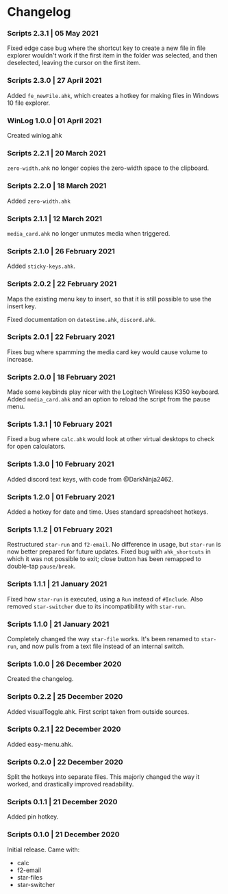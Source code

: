 # Changelog
### Scripts 2.3.1 | 05 May 2021
Fixed edge case bug where the shortcut key to create a new file in file explorer wouldn't work if the first item in the folder was selected, and then deselected, leaving the cursor on the first item.

### Scripts 2.3.0 | 27 April 2021
Added `fe_newFile.ahk`, which creates a hotkey for making files in Windows 10 file explorer.

### WinLog 1.0.0 | 01 April 2021
Created winlog.ahk

### Scripts 2.2.1 | 20 March 2021
`zero-width.ahk` no longer copies the zero-width space to the clipboard.

### Scripts 2.2.0 | 18 March 2021
Added `zero-width.ahk`

### Scripts 2.1.1 | 12 March 2021
`media_card.ahk` no longer unmutes media when triggered.

### Scripts 2.1.0 | 26 February 2021
Added `sticky-keys.ahk`.

### Scripts 2.0.2 | 22 February 2021
Maps the existing menu key to insert, so that it is still possible to use the insert key.

Fixed documentation on `date&time.ahk`, `discord.ahk`.

### Scripts 2.0.1 | 22 February 2021
Fixes bug where spamming the media card key would cause volume to increase.

### Scripts 2.0.0 | 18 February 2021
Made some keybinds play nicer with the Logitech Wireless K350 keyboard. Added `media_card.ahk` and an option to reload the script from the pause menu.

### Scripts 1.3.1 | 10 February 2021
Fixed a bug where `calc.ahk` would look at other virtual desktops to check for open calculators.

### Scripts 1.3.0 | 10 February 2021
Added discord text keys, with code from @DarkNinja2462.

### Scripts 1.2.0 | 01 February 2021
Added a hotkey for date and time. Uses standard spreadsheet hotkeys.

### Scripts 1.1.2 | 01 February 2021
Restructured `star-run` and `f2-email`. No difference in usage, but `star-run` is now better prepared for future updates. Fixed bug with `ahk_shortcuts` in which it was not possible to exit; close button has been remapped to double-tap `pause/break`.

### Scripts 1.1.1 | 21 January 2021
Fixed how `star-run` is executed, using a `Run` instead of `#Include`. Also removed `star-switcher` due to its incompatibility with `star-run`.

### Scripts 1.1.0 | 21 January 2021
Completely changed the way `star-file` works. It's been renamed to `star-run`, and now pulls from a text file instead of an internal switch.

### Scripts 1.0.0 | 26 December 2020
Created the changelog.

### Scripts 0.2.2 | 25 December 2020
Added visualToggle.ahk. First script taken from outside sources.

### Scripts 0.2.1 | 22 December 2020
Added easy-menu.ahk.

### Scripts 0.2.0 | 22 December 2020
Split the hotkeys into separate files. This majorly changed the way it worked, and drastically improved readability.

### Scripts 0.1.1 | 21 December 2020
Added pin hotkey.

### Scripts 0.1.0 | 21 December 2020
Initial release. Came with:
- calc
- f2-email
- star-files
- star-switcher
